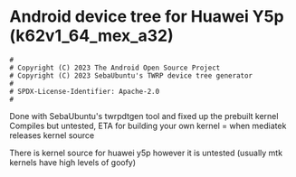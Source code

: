 # Android device tree for Huawei Y5p (k62v1_64_mex_a32)

```
#
# Copyright (C) 2023 The Android Open Source Project
# Copyright (C) 2023 SebaUbuntu's TWRP device tree generator
#
# SPDX-License-Identifier: Apache-2.0
#
```
Done with SebaUbuntu's twrpdtgen tool and fixed up the prebuilt kernel
Compiles but untested, ETA for building your own kernel = when mediatek releases kernel source

There is kernel source for huawei y5p however it is untested (usually mtk kernels have high levels of goofy)
